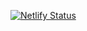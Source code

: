 [![Netlify Status](https://api.netlify.com/api/v1/badges/377d2404-083b-489f-a6f2-b264228ca5a7/deploy-status)](https://app.netlify.com/sites/thirdwave-network/deploys)
